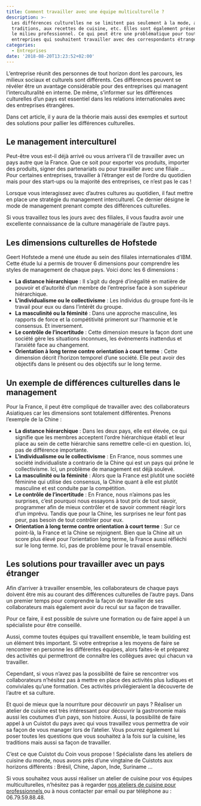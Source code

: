 ```yaml
---
title: Comment travailler avec une équipe multiculturelle ?
description: >-
  Les différences culturelles ne se limitent pas seulement à la mode, aux
  traditions, aux recettes de cuisine, etc. Elles sont également présentes dans
  le milieu professionnel. Ce qui peut être une problématique pour toutes
  entreprises qui souhaitent travailler avec des correspondants étrangers.
categories:
  - Entreprises
date: '2018-08-20T13:23:52+02:00'
---
```

L’entreprise réunit des personnes de tout horizon dont les parcours, les milieux sociaux et culturels sont différents. Ces différences peuvent se révéler être un avantage considérable pour des entreprises qui managent l’interculturalité en interne. De même, s’informer sur les différences culturelles d’un pays est essentiel dans les relations internationales avec des entreprises étrangères.

Dans cet article, il y aura de la théorie mais aussi des exemples et surtout des solutions pour pallier les différences culturelles.

## Le management interculturel

Peut-être vous est-il déjà arrivé ou vous arrivera t’il de travailler avec un pays autre que la France. Que ce soit pour exporter vos produits, importer des produits, signer des partenariats ou pour travailler avec une filiale … Pour certaines entreprises, travailler à l’étranger est de l’ordre du quotidien mais pour des start-ups ou la majorité des entreprises, ce n’est pas le cas !  

Lorsque vous interagissez avec d’autres cultures au quotidien, il faut mettre en place une stratégie du management interculturel. Ce dernier désigne le mode de management prenant compte des différences culturelles.

Si vous travaillez tous les jours avec des filiales, il vous faudra avoir une excellente connaissance de la culture managériale de l’autre pays.

## Les dimensions culturelles de Hofstede

Geert Hofstede a mené une étude au sein des filiales internationales d’IBM. Cette étude lui a permis de trouver 6 dimensions pour comprendre les styles de management de chaque pays. Voici donc les 6 dimensions :

* **La distance hiérarchique** : Il s’agit du degré d’inégalité en matière de pouvoir et d’autorité d’un membre de l’entreprise face à son supérieur hiérarchique.
* **L’individualisme ou le collectivisme** : Les individus du groupe font-ils le travail pour eux ou dans l’intérêt du groupe.
* **La masculinité ou la féminité** : Dans une approche masculine, les rapports de force et la compétitivité primeront sur l’harmonie et le consensus. Et inversement. 
* **Le contrôle de l’incertitude** : Cette dimension mesure la façon dont une société gère les situations inconnues, les événements inattendus et l’anxiété face au changement.
* **Orientation à long terme contre orientation à court terme** : Cette dimension décrit l’horizon temporel d’une société. Elle peut avoir des objectifs dans le présent ou des objectifs sur le long terme.

## Un exemple de différences culturelles dans le management

Pour la France, il peut être compliqué de travailler avec des collaborateurs Asiatiques car les dimensions sont totalement différentes. Prenons l’exemple de la Chine : 

* **La distance hiérarchique** : Dans les deux pays, elle est élevée, ce qui signifie que les membres acceptent l’ordre hiérarchique établi et leur place au sein de cette hiérarchie sans remettre celle-ci en question. Ici, pas de différence importante. 
* **L’individualisme ou le collectivisme** : En France, nous sommes une société individualiste a contrario de la Chine qui est un pays qui prône le collectivisme. Ici, un problème de management est déjà soulevé. 
* **La masculinité ou la féminité** : Alors que la France est plutôt une société féminine qui utilise des consensus, la Chine quant à elle est plutôt masculine et est conduite par la compétition.
* **Le contrôle de l’incertitude** : En France, nous n’aimons pas les surprises, c’est pourquoi nous essayons à tout prix de tout savoir, programmer afin de mieux contrôler et de savoir comment réagir lors d’un imprévu. Tandis que pour la Chine, les surprises ne leur font pas peur, pas besoin de tout contrôler pour eux.
* **Orientation à long terme contre orientation à court terme** : Sur ce point-là, la France et la Chine se rejoignent. Bien que la Chine ait un score plus élevé pour l’orientation long terme, la France aussi réfléchi sur le long terme. Ici, pas de problème pour le travail ensemble.

## Les solutions pour travailler avec un pays étranger

Afin d’arriver à travailler ensemble, les collaborateurs de chaque pays doivent être mis au courant des différences culturelles de l’autre pays. Dans un premier temps pour comprendre la façon de travailler de ses collaborateurs mais également avoir du recul sur sa façon de travailler. 

Pour ce faire, il est possible de suivre une formation ou de faire appel à un spécialiste pour être conseillé. 

Aussi, comme toutes équipes qui travaillent ensemble, le team building est un élément très important. Si votre entreprise a les moyens de faire se rencontrer en personne les différentes équipes, alors faites-le et préparez des activités qui permettront de connaître les collègues avec qui chacun va travailler.

Cependant, si vous n’avez pas la possibilité de faire se rencontrer vos collaborateurs n’hésitez pas à mettre en place des activités plus ludiques et conviviales qu’une formation. Ces activités privilégieraient la découverte de l’autre et sa culture. 

Et quoi de mieux que la nourriture pour découvrir un pays ? Réaliser un atelier de cuisine est très intéressant pour découvrir la gastronomie mais aussi les coutumes d’un pays, son histoire. Aussi, la possibilité de faire appel à un Cuistot du pays avec qui vous travaillez vous permettra de voir sa façon de vous manager lors de l’atelier. Vous pourrez également lui poser toutes les questions que vous souhaitez à la fois sur la cuisine, les traditions mais aussi sa façon de travailler.

C’est ce que Cuistot du Coin vous propose ! Spécialiste dans les ateliers de cuisine du monde, nous avons près d’une vingtaine de Cuistots aux horizons différents : Brésil, Chine, Japon, Inde, Suriname …

Si vous souhaitez vous aussi réaliser un atelier de cuisine pour vos équipes multiculturelles, n’hésitez pas à regarder [nos ateliers de cuisine pour professionnels ](https://www.cuistotducoin.com/business)ou à nous contacter par email ou par téléphone au :  06.79.59.88.48.
